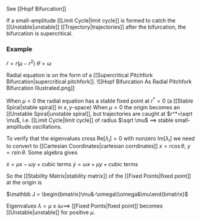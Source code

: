 See [[Hopf Bifurcation]]

If a small-amplitude [[Limit Cycle|limit cycle]] is formed to catch the [[Unstable|unstable]] [[Trajectory|trajectories]] after the bifurcation, the bifurcation is supercritical. 

### Example

$\dot r = r(\mu-r^2)$
$\dot \theta=\omega$

Radial equation is on the form of a [[Supercritical Pitchfork Bifurcation|supercritical pitchfork]].
![[Hopf Bifurcation As Radial Pitchfork Bifurcation Illustrated.png]]

When $\mu<0$ the radial equation has a stable fixed point at $r^*=0$ (a [[Stable Spiral|stable spiral]] in $x,y$-space)
When $\mu>0$ the origin becomes an [[Unstable Spiral|unstable spiral]], but trajectories are caught at $r^*=\sqrt \mu$, i.e. [[Limit Cycle|limit cycle]] of radius $\sqrt \mu$ $\implies$ stable small-amplitude oscillations.


To verify that the eigenvalues cross $\text{Re}[\lambda_i]=0$ with nonzero $\text{Im}[\lambda_i]$ we need to convert to [[Cartesian Coordinates|cartesian corrdinates]] $x=r\cos \theta$, $y=r\sin \theta$.
Some algebra gives 

$\dot x = \mu x - \omega y +\text{cubic terms}$
$\dot y =\omega x + \mu y + \text{cubic terms}$

So the [[Stability Matrix|stability matrix]] of the [[Fixed Points|fixed point]] at the origin is 

$\mathbb J = \begin{bmatrix}\mu&-\omega\\\omega&\mu\end{bmatrix}$

Eigenvalues $\lambda=\mu\pm i\omega\implies$ [[Fixed Points|fixed point]] becomes [[Unstable|unstable]] for positive $\mu$.